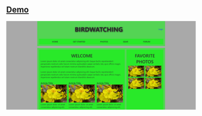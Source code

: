 ## [Demo](https://ptc-internship-layouts-exercise-1.netlify.app/)
![Preview](./assets/images/preview.png)